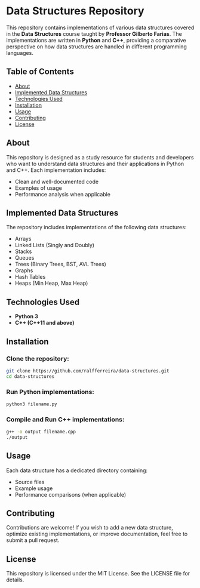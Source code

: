 # Data Structures Repository

This repository contains implementations of various data structures covered in the **Data Structures** course taught by **Professor Gilberto Farias**. The implementations are written in **Python** and **C++**, providing a comparative perspective on how data structures are handled in different programming languages.

## Table of Contents

- [About](#about)
- [Implemented Data Structures](#implemented-data-structures)
- [Technologies Used](#technologies-used)
- [Installation](#installation)
- [Usage](#usage)
- [Contributing](#contributing)
- [License](#license)

## About

This repository is designed as a study resource for students and developers who want to understand data structures and their applications in Python and C++. Each implementation includes:

- Clean and well-documented code
- Examples of usage
- Performance analysis when applicable

## Implemented Data Structures

The repository includes implementations of the following data structures:

- Arrays
- Linked Lists (Singly and Doubly)
- Stacks
- Queues
- Trees (Binary Trees, BST, AVL Trees)
- Graphs
- Hash Tables
- Heaps (Min Heap, Max Heap)

## Technologies Used

- **Python 3**
- **C++ (C++11 and above)**

## Installation

### Clone the repository:
```sh
git clone https://github.com/ralfferreira/data-structures.git
cd data-structures
```

### Run Python implementations:
```sh
python3 filename.py
```

### Compile and Run C++ implementations:
```sh
g++ -o output filename.cpp
./output
```

## Usage

Each data structure has a dedicated directory containing:
- Source files
- Example usage
- Performance comparisons (when applicable)

## Contributing

Contributions are welcome! If you wish to add a new data structure, optimize existing implementations, or improve documentation, feel free to submit a pull request.

## License

This repository is licensed under the MIT License. See the LICENSE file for details.

